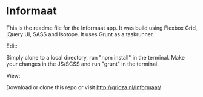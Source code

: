 # Informaat

This is the readme file for the Informaat app. It was build using Flexbox Grid, jQuery UI, SASS and Isotope. It uses Grunt as a taskrunner.

Edit:

Simply clone to a local directory, run "npm install" in the terminal. Make your changes in the JS/SCSS and run "grunt" in the terminal.

View:

Download or clone this repo or visit http://qrioza.nl/Informaat/

